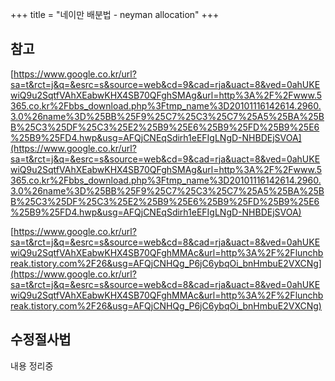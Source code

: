 +++
title = "네이만 배분법 - neyman allocation"
+++


## 참고

[https://www.google.co.kr/url?sa=t&rct=j&q=&esrc=s&source=web&cd=9&cad=rja&uact=8&ved=0ahUKEwiQ9u2SqtfVAhXEabwKHX4SB70QFghSMAg&url=http%3A%2F%2Fwww.5365.co.kr%2Fbbs_download.php%3Ftmp_name%3D20101116142614.2960.3.0%26name%3D%25BB%25F9%25C7%25C3%25C7%25A5%25BA%25BB%25C3%25DF%25C3%25E2%25B9%25E6%25B9%25FD%25B9%25E6%25B9%25FD4.hwp&usg=AFQjCNEqSdirh1eEFIgLNgD-NHBDEjSVOA](https://www.google.co.kr/url?sa=t&rct=j&q=&esrc=s&source=web&cd=9&cad=rja&uact=8&ved=0ahUKEwiQ9u2SqtfVAhXEabwKHX4SB70QFghSMAg&url=http%3A%2F%2Fwww.5365.co.kr%2Fbbs_download.php%3Ftmp_name%3D20101116142614.2960.3.0%26name%3D%25BB%25F9%25C7%25C3%25C7%25A5%25BA%25BB%25C3%25DF%25C3%25E2%25B9%25E6%25B9%25FD%25B9%25E6%25B9%25FD4.hwp&usg=AFQjCNEqSdirh1eEFIgLNgD-NHBDEjSVOA)

[https://www.google.co.kr/url?sa=t&rct=j&q=&esrc=s&source=web&cd=8&cad=rja&uact=8&ved=0ahUKEwiQ9u2SqtfVAhXEabwKHX4SB70QFghMMAc&url=http%3A%2F%2Flunchbreak.tistory.com%2F26&usg=AFQjCNHQg_P6jC6ybqOi_bnHmbuE2VXCNg](https://www.google.co.kr/url?sa=t&rct=j&q=&esrc=s&source=web&cd=8&cad=rja&uact=8&ved=0ahUKEwiQ9u2SqtfVAhXEabwKHX4SB70QFghMMAc&url=http%3A%2F%2Flunchbreak.tistory.com%2F26&usg=AFQjCNHQg_P6jC6ybqOi_bnHmbuE2VXCNg)

## 수정절사법

내용 정리중
